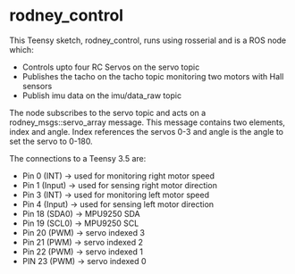 # rodney_control
This Teensy sketch, rodney_control, runs using rosserial and is a ROS node which:
* Controls upto four RC Servos on the servo topic
* Publishes the tacho on the tacho topic monitoring two motors with Hall sensors
* Publish imu data on the imu/data_raw topic

The node subscribes to the servo topic and acts on a rodney_msgs::servo_array message.
This message contains two elements, index and angle. Index references the servos 0-3 and
angle is the angle to set the servo to 0-180.

The connections to a Teensy 3.5 are:
* Pin 0 (INT)   -> used for monitoring right motor speed
* Pin 1 (Input) -> used for sensing right motor direction 
* Pin 3 (INT)   -> used for monitoring left motor speed
* Pin 4 (Input) -> used for sensing left motor direction 
* Pin 18 (SDA0) -> MPU9250 SDA
* Pin 19 (SCL0) -> MPU9250 SCL
* Pin 20 (PWM)  -> servo indexed 3
* Pin 21 (PWM)  -> servo indexed 2 
* Pin 22 (PWM)  -> servo indexed 1
* PIN 23 (PWM)  -> servo indexed 0




